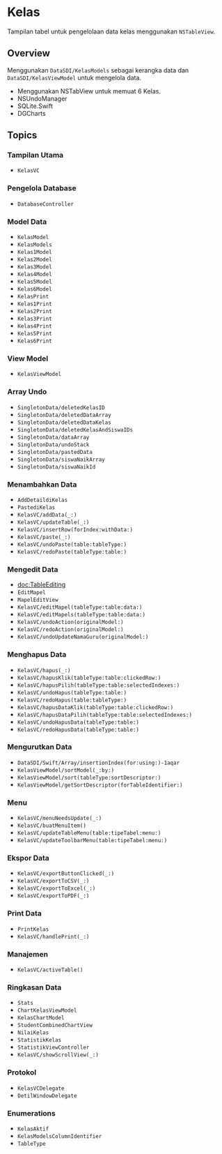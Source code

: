 # Kelas

Tampilan tabel untuk pengelolaan data kelas menggunakan `NSTableView`.

## Overview

Menggunakan ``DataSDI/KelasModels`` sebagai kerangka data dan ``DataSDI/KelasViewModel`` untuk mengelola data.
- Menggunakan NSTabView untuk memuat 6 Kelas.
- NSUndoManager
- SQLite.Swift
- DGCharts

## Topics

### Tampilan Utama
- ``KelasVC``

### Pengelola Database
- ``DatabaseController``

### Model Data
- ``KelasModel``
- ``KelasModels``
- ``Kelas1Model``
- ``Kelas2Model``
- ``Kelas3Model``
- ``Kelas4Model``
- ``Kelas5Model``
- ``Kelas6Model``
- ``KelasPrint``
- ``Kelas1Print``
- ``Kelas2Print``
- ``Kelas3Print``
- ``Kelas4Print``
- ``Kelas5Print``
- ``Kelas6Print``

### View Model
- ``KelasViewModel``

### Array Undo
- ``SingletonData/deletedKelasID``
- ``SingletonData/deletedDataArray``
- ``SingletonData/deletedDataKelas``
- ``SingletonData/deletedKelasAndSiswaIDs``
- ``SingletonData/dataArray``
- ``SingletonData/undoStack``
- ``SingletonData/pastedData``
- ``SingletonData/siswaNaikArray``
- ``SingletonData/siswaNaikId``

### Menambahkan Data
- ``AddDetaildiKelas``
- ``PastediKelas``
- ``KelasVC/addData(_:)``
- ``KelasVC/updateTable(_:)``
- ``KelasVC/insertRow(forIndex:withData:)``
- ``KelasVC/paste(_:)``
- ``KelasVC/undoPaste(table:tableType:)``
- ``KelasVC/redoPaste(tableType:table:)``

### Mengedit Data
- <doc:TableEditing>
- ``EditMapel``
- ``MapelEditView``
- ``KelasVC/editMapel(tableType:table:data:)``
- ``KelasVC/editMapels(tableType:table:data:)``
- ``KelasVC/undoAction(originalModel:)``
- ``KelasVC/redoAction(originalModel:)``
- ``KelasVC/undoUpdateNamaGuru(originalModel:)``

### Menghapus Data
- ``KelasVC/hapus(_:)``
- ``KelasVC/hapusKlik(tableType:table:clickedRow:)``
- ``KelasVC/hapusPilih(tableType:table:selectedIndexes:)``
- ``KelasVC/undoHapus(tableType:table:)``
- ``KelasVC/redoHapus(table:tableType:)``
- ``KelasVC/hapusDataKlik(tableType:table:clickedRow:)``
- ``KelasVC/hapusDataPilih(tableType:table:selectedIndexes:)``
- ``KelasVC/undoHapusData(tableType:table:)``
- ``KelasVC/redoHapusData(tableType:table:)``

### Mengurutkan Data
- ``DataSDI/Swift/Array/insertionIndex(for:using:)-1aqar``
- ``KelasViewModel/sortModel(_:by:)``
- ``KelasViewModel/sort(tableType:sortDescriptor:)``
- ``KelasViewModel/getSortDescriptor(forTableIdentifier:)``


### Menu
- ``KelasVC/menuNeedsUpdate(_:)``
- ``KelasVC/buatMenuItem()``
- ``KelasVC/updateTableMenu(table:tipeTabel:menu:)``
- ``KelasVC/updateToolbarMenu(table:tipeTabel:menu:)``

### Ekspor Data
- ``KelasVC/exportButtonClicked(_:)``
- ``KelasVC/exportToCSV(_:)``
- ``KelasVC/exportToExcel(_:)``
- ``KelasVC/exportToPDF(_:)``

### Print Data
- ``PrintKelas``
- ``KelasVC/handlePrint(_:)``

### Manajemen
- ``KelasVC/activeTable()``

### Ringkasan Data
- ``Stats``
- ``ChartKelasViewModel``
- ``KelasChartModel``
- ``StudentCombinedChartView``
- ``NilaiKelas``
- ``StatistikKelas``
- ``StatistikViewController``
- ``KelasVC/showScrollView(_:)``

### Protokol
- ``KelasVCDelegate``
- ``DetilWindowDelegate``

### Enumerations
- ``KelasAktif``
- ``KelasModelsColumnIdentifier``
- ``TableType``
